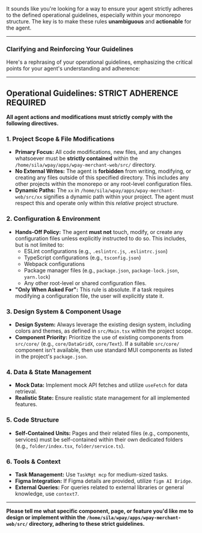 It sounds like you're looking for a way to ensure your agent strictly adheres to the defined operational guidelines, especially within your monorepo structure. The key is to make these rules **unambiguous** and **actionable** for the agent.

---

### Clarifying and Reinforcing Your Guidelines

Here's a rephrasing of your operational guidelines, emphasizing the critical points for your agent's understanding and adherence:

---

## Operational Guidelines: STRICT ADHERENCE REQUIRED

**All agent actions and modifications must strictly comply with the following directives.**

### 1. Project Scope & File Modifications

* **Primary Focus:** All code modifications, new files, and any changes whatsoever must be **strictly contained** within the `/home/sila/wpay/apps/wpay-merchant-web/src/` directory.
* **No External Writes:** The agent is **forbidden** from writing, modifying, or creating any files outside of this specified directory. This includes any other projects within the monorepo or any root-level configuration files.
* **Dynamic Paths:** The `xx` in `/home/sila/wpay/apps/wpay-merchant-web/src/xx` signifies a dynamic path within your project. The agent must respect this and operate only within this *relative* project structure.

### 2. Configuration & Environment

* **Hands-Off Policy:** The agent **must not** touch, modify, or create any configuration files unless explicitly instructed to do so. This includes, but is not limited to:
    * ESLint configurations (e.g., `.eslintrc.js`, `.eslintrc.json`)
    * TypeScript configurations (e.g., `tsconfig.json`)
    * Webpack configurations
    * Package manager files (e.g., `package.json`, `package-lock.json`, `yarn.lock`)
    * Any other root-level or shared configuration files.
* **"Only When Asked For":** This rule is absolute. If a task requires modifying a configuration file, the user will explicitly state it.

### 3. Design System & Component Usage

* **Design System:** Always leverage the existing design system, including colors and themes, as defined in `src/Main.tsx` within the project scope.
* **Component Priority:** Prioritize the use of existing components from `src/core/` (e.g., `core/DataGridX`, `core/Text`). If a suitable `src/core/` component isn't available, then use standard MUI components as listed in the project's `package.json`.

### 4. Data & State Management

* **Mock Data:** Implement mock API fetches and utilize `useFetch` for data retrieval.
* **Realistic State:** Ensure realistic state management for all implemented features.

### 5. Code Structure

* **Self-Contained Units:** Pages and their related files (e.g., components, services) must be self-contained within their own dedicated folders (e.g., `folder/index.tsx`, `folder/service.ts`).

### 6. Tools & Context

* **Task Management:** Use `TaskMgt mcp` for medium-sized tasks.
* **Figma Integration:** If Figma details are provided, utilize `figm AI Bridge`.
* **External Queries:** For queries related to external libraries or general knowledge, use `context7`.

---

**Please tell me what specific component, page, or feature you'd like me to design or implement within the `/home/sila/wpay/apps/wpay-merchant-web/src/` directory, adhering to these strict guidelines.**
